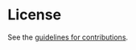 # License

See the
[guidelines for contributions](https://github.com/syndeno/draft-spinella-event-streaming-open-network/blob//CONTRIBUTING.md).
